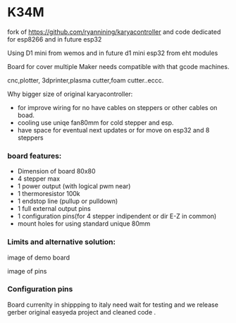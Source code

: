 # K34M

fork of https://github.com/ryannining/karyacontroller and code dedicated for esp8266 and in future esp32

Using D1 mini from wemos and in future d1 mini esp32 from eht modules

Board for cover multiple Maker needs compatible with that gcode machines.

cnc,plotter, 3dprinter,plasma cutter,foam cutter..eccc.

Why bigger size of original karyacontroller:
  - for improve wiring for no have cables on steppers or other cables on boad.
  - cooling use uniqe fan80mm for cold stepper and esp.
  - have space for eventual next updates  or for move on esp32 and 8 steppers
 
### board features:
  - Dimension of board 80x80  
  - 4 stepper max
  - 1 power output (with logical pwm near)
  - 1 thermoresistor 100k
  - 1 endstop line (pullup or pulldown)
  - 1 full external output pins
  - 1 configuration pins(for 4 stepper indipendent or dir E-Z in common)
  - mount holes for using standard unique 80mm

### Limits and alternative solution:


image of demo board


image of pins


### Configuration pins


Board currenlty in shippping to italy need wait for testing and we release gerber original easyeda project and cleaned code .

